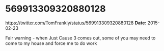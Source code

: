 # 569913309320880128
https://twitter.com/TomFrankly/status/569913309320880128
**Date:** 2015-02-23

Fair warning - when Just Cause 3 comes out, some of you may need to come to my house and force me to do work
